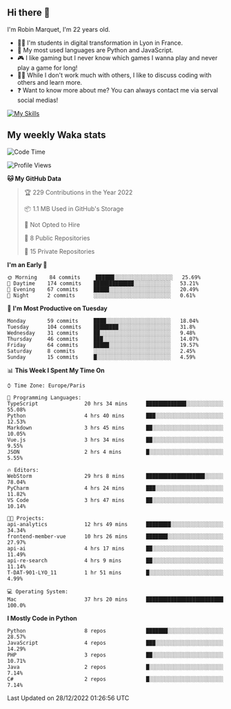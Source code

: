 ## Hi there 👋

I'm Robin Marquet, I'm 22 years old.

- 👨‍💻 I'm students in digital transformation in Lyon in France.
- 🌱 My most used languages are Python and JavaScript.
- 🎮 I like gaming but I never know which games I wanna play and never play a game for long!
- 👯‍♀️ While I don't work much with others, I like to discuss coding with others and learn more.
- ❓ Want to know more about me? You can always contact me via serval social medias!

[![My Skills](https://skillicons.dev/icons?i=js,html,css,docker,express,figma,firebase,graphql,mongodb,mysql,nodejs,py,react,ts,vue)](https://skillicons.dev)

## My weekly Waka stats

<!--START_SECTION:waka-->
![Code Time](http://img.shields.io/badge/Code%20Time-3%2C101%20hrs%2058%20mins-blue)

![Profile Views](http://img.shields.io/badge/Profile%20Views-0-blue)

**🐱 My GitHub Data** 

> 🏆 229 Contributions in the Year 2022
 > 
> 📦 1.1 MB Used in GitHub's Storage 
 > 
> 🚫 Not Opted to Hire
 > 
> 📜 8 Public Repositories 
 > 
> 🔑 15 Private Repositories  
 > 
**I'm an Early 🐤** 

```text
🌞 Morning    84 commits     ██████░░░░░░░░░░░░░░░░░░░   25.69% 
🌆 Daytime    174 commits    █████████████░░░░░░░░░░░░   53.21% 
🌃 Evening    67 commits     █████░░░░░░░░░░░░░░░░░░░░   20.49% 
🌙 Night      2 commits      ░░░░░░░░░░░░░░░░░░░░░░░░░   0.61%

```
📅 **I'm Most Productive on Tuesday** 

```text
Monday       59 commits     ████░░░░░░░░░░░░░░░░░░░░░   18.04% 
Tuesday      104 commits    ████████░░░░░░░░░░░░░░░░░   31.8% 
Wednesday    31 commits     ██░░░░░░░░░░░░░░░░░░░░░░░   9.48% 
Thursday     46 commits     ███░░░░░░░░░░░░░░░░░░░░░░   14.07% 
Friday       64 commits     █████░░░░░░░░░░░░░░░░░░░░   19.57% 
Saturday     8 commits      ░░░░░░░░░░░░░░░░░░░░░░░░░   2.45% 
Sunday       15 commits     █░░░░░░░░░░░░░░░░░░░░░░░░   4.59%

```


📊 **This Week I Spent My Time On** 

```text
⌚︎ Time Zone: Europe/Paris

💬 Programming Languages: 
TypeScript               20 hrs 34 mins      █████████████░░░░░░░░░░░░   55.08% 
Python                   4 hrs 40 mins       ███░░░░░░░░░░░░░░░░░░░░░░   12.53% 
Markdown                 3 hrs 45 mins       ██░░░░░░░░░░░░░░░░░░░░░░░   10.05% 
Vue.js                   3 hrs 34 mins       ██░░░░░░░░░░░░░░░░░░░░░░░   9.55% 
JSON                     2 hrs 4 mins        █░░░░░░░░░░░░░░░░░░░░░░░░   5.55%

🔥 Editors: 
WebStorm                 29 hrs 8 mins       ███████████████████░░░░░░   78.04% 
PyCharm                  4 hrs 24 mins       ███░░░░░░░░░░░░░░░░░░░░░░   11.82% 
VS Code                  3 hrs 47 mins       ██░░░░░░░░░░░░░░░░░░░░░░░   10.14%

🐱‍💻 Projects: 
api-analytics            12 hrs 49 mins      ████████░░░░░░░░░░░░░░░░░   34.34% 
frontend-member-vue      10 hrs 26 mins      ███████░░░░░░░░░░░░░░░░░░   27.97% 
api-ai                   4 hrs 17 mins       ██░░░░░░░░░░░░░░░░░░░░░░░   11.49% 
api-re-search            4 hrs 9 mins        ██░░░░░░░░░░░░░░░░░░░░░░░   11.14% 
T-DAT-901-LYO_11         1 hr 51 mins        █░░░░░░░░░░░░░░░░░░░░░░░░   4.99%

💻 Operating System: 
Mac                      37 hrs 20 mins      █████████████████████████   100.0%

```

**I Mostly Code in Python** 

```text
Python                   8 repos             ███████░░░░░░░░░░░░░░░░░░   28.57% 
JavaScript               4 repos             ███░░░░░░░░░░░░░░░░░░░░░░   14.29% 
PHP                      3 repos             ██░░░░░░░░░░░░░░░░░░░░░░░   10.71% 
Java                     2 repos             █░░░░░░░░░░░░░░░░░░░░░░░░   7.14% 
C#                       2 repos             █░░░░░░░░░░░░░░░░░░░░░░░░   7.14%

```



 Last Updated on 28/12/2022 01:26:56 UTC
<!--END_SECTION:waka-->
